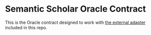 # Semantic Scholar Oracle Contract
This is the Oracle contract designed to work with [the external adapter](/SemanticScholarChainlinkAdapter/) included in this repo.
